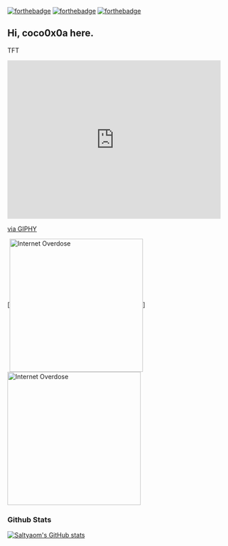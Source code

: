 [![forthebadge](https://forthebadge.com/images/badges/contains-cat-gifs.svg)](https://forthebadge.com) [![forthebadge](https://forthebadge.com/images/badges/powered-by-responsibility.svg)](https://forthebadge.com) [![forthebadge](https://forthebadge.com/images/badges/uses-brains.svg)](https://forthebadge.com)
## Hi, coco0x0a here.
TFT

<iframe src="https://giphy.com/embed/Diym3aZO1dHzO" width="480" height="357" frameBorder="0" class="giphy-embed" allowFullScreen></iframe><p><a href="https://giphy.com/gifs/kawaii-clapping-Diym3aZO1dHzO">via GIPHY</a></p>

[<img align=center width=300 height=300 src=https://giphy.com/embed/Diym3aZO1dHzO alt="Internet Overdose" />]
[<img align=center width=300 height=300 src=https://user-images.githubusercontent.com/35027979/172061535-4fc5b0b7-4c78-44ee-9549-40ada89ced74.gif alt="Internet Overdose" />](https://youtu.be/BnkhBwzBqlQ)

### Github Stats
[![Saltyaom's GitHub stats](https://github-readme-stats.vercel.app/api?username=saltyaom&theme=omni)](https://github.com/anuraghazra/github-readme-stats)
